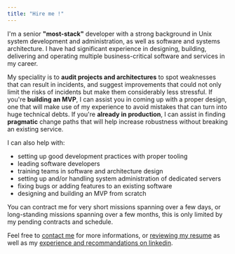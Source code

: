 ```yaml
---
title: "Hire me !"
---
```

I'm a senior **"most-stack"** developer with a strong background in Unix system development and administration,
as well as software and systems architecture.
I have had significant experience in designing,
building,
delivering and operating multiple business-critical software and services in my career.

My speciality is to **audit projects and architectures** to spot weaknesses that can result in incidents,
and suggest improvements that could not only limit the risks of incidents but make them considerably less stressful.
If you're **building an MVP**,
I can assist you in coming up with a proper design,
one that will make use of my experience to avoid mistakes that can turn into huge technical debts.
If you're **already in production**,
I can assist in finding **pragmatic** change paths that will help increase robustness without breaking an existing service.

I can also help with:

* setting up good development practices with proper tooling
* leading software developers
* training teams in software and architecture design
* setting up and/or handling system administration of dedicated servers
* fixing bugs or adding features to an existing software
* designing and building an MVP from scratch

You can contract me for very short missions spanning over a few days,
or long-standing missions spanning over a few months,
this is only limited by my pending contracts and schedule.

Feel free to [contact me](mailto:gilles@poolp.org) for more informations,
or [reviewing my resume](https://github.com/poolpOrg/resume/blob/master/resume.en.pdf)
as well as my [experience and recommandations on linkedin](https://www.linkedin.com/in/gilleschehade).
